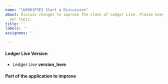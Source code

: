 ```yaml
---
name: "\U0001F5E3 Start a Discussion"
about: Discuss changes to improve the state of Ledger Live. Please keep one issue
  per topic.
title: ''
labels: ''
assignees: ''

---
```


<!-- DESCRIPTION: Explain precisely what you think should be improved and how you think it should work -->
<!-- One topic at a time, use more issues if needed -->


#### Ledger Live Version

<!-- Precise your current app version (Settings > About or bottom-left corner on a crash screen) -->

- Ledger Live **version_here**

#### Part of the application to improve

<!-- which part is to improve? e.g. Send > Step 1 -->
